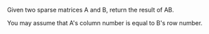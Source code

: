 Given two sparse matrices A and B, return the result of AB.

You may assume that A's column number is equal to B's row number.